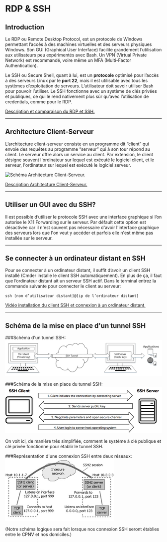 # RDP & SSH
## Introduction
Le RDP ou Remote Desktop Protocol, est un protocole de Windows permettant l’accès à des machines virtuelles et des serveurs physiques Windows. Son GUI (Graphical User Interface) facilite grandement l’utilisation aux utilisateurs peu expérimentés avec Bash. Un VPN (Virtual Private Network)  est recommandé, voire même un MFA (Multi-Factor Authentication).

Le SSH ou Secure Shell, quant à lui, est un **protocole** optimisé pour l’accès à des serveurs Linux par le **port 22**, mais il est utilisable avec tous les systèmes d’exploitation de serveurs. L’utilisateur doit savoir utiliser Bash pour pouvoir l’utiliser. Le SSH fonctionne avec un système de clés privées et publiques, ce qui le rend nativement plus sûr qu’avec l’utilisation de credentials, comme pour le RDP.

[Description et comparaison du RDP et SSH.](https://jumpcloud.com/blog/rdp-ssh)
___
## Architecture Client-Serveur
L’architecture client-serveur consiste en un programme dit “client” qui envoie des requêtes au programme “serveur” qui à son tour répond au client. Le serveur offre alors un service au client. Par extension, le client désigne souvent l'ordinateur sur lequel est exécuté le logiciel client, et le serveur, l'ordinateur sur lequel est exécuté le logiciel serveur.

![Schéma Architecture Client-Serveur.](https://i.pinimg.com/originals/31/ef/4d/31ef4dac570817a942598656a36ea0ee.jpg)

[Description Architecture Client-Serveur.](https://fr.wikipedia.org/wiki/Client-serveur)
___
## Utiliser un GUI avec du SSH?
Il est possible d’utiliser le protocole SSH avec une interface graphique si l’on autorise le X11 Forwarding sur le serveur. Par défault cette option est désactivée car il n'est souvent pas nécessaire d'avoir l'interface graphique des serveurs lors que l'on veut y accéder et parfois elle n'est même pas installée sur le serveur.
___
## Se connecter à un ordinateur distant en SSH
Pour se connecter à un ordinateur distant, il suffit d’avoir un client SSH installé (Cmder installe le client SSH automatiquement). En plus de ça, il faut que l’ordinateur distant ait un serveur SSH actif. Dans le terminal entrez la commande suivante pour connecter le client au serveur:

```
ssh [nom d’utilisateur distant]@[ip de l’ordinateur distant]
```

[Vidéo installation du client SSH et connexion à un ordinateur distant.](https://www.youtube.com/watch?v=JbMgOKlj5fE)
___
## Schéma de la mise en place d'un tunnel SSH
###Schéma d'un tunnel SSH:
![Schéma d'un tunnel SSH](images\ssh-diagram.png)

###Schéma de la mise en place du tunnel SSH:
![Schéma de la mise en place du tunnel SSH](images\How_does_the_SSH_protocol_work_.png)

On voit ici, de manière très simplifiée, comment le système à clé publique et clé privée fonctionne pour établir le tunnel SSH.

###Représentation d'une connexion SSH entre deux réseaux:
![Représentation d'une connexion SSH entre deux réseaux](images\ssh.jpg)

(Notre schéma logique sera fait lorsque nos connexion SSH seront établies entre le CPNV et nos domiciles.)